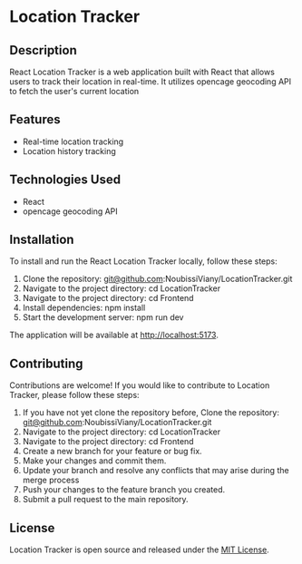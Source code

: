 # Location Tracker

## Description

React Location Tracker is a web application built with React that allows users to track their location in real-time. It utilizes opencage geocoding API to fetch the user's current location

## Features

- Real-time location tracking
- Location history tracking

## Technologies Used

- React
- opencage geocoding API

## Installation

To install and run the React Location Tracker locally, follow these steps:

1. Clone the repository: git@github.com:NoubissiViany/LocationTracker.git
2. Navigate to the project directory: cd LocationTracker
3. Navigate to the project directory: cd Frontend
4. Install dependencies: npm install
5. Start the development server: npm run dev

The application will be available at [http://localhost:5173](http://localhost:5173).

## Contributing

Contributions are welcome! If you would like to contribute to Location Tracker, please follow these steps:

1. If you have not yet clone the repository before, 
   Clone the repository: git@github.com:NoubissiViany/LocationTracker.git
2. Navigate to the project directory: cd LocationTracker
3. Navigate to the project directory: cd Frontend
4. Create a new branch for your feature or bug fix.
5. Make your changes and commit them.
6. Update your branch and resolve any conflicts that may arise during the merge process
7. Push your changes to the feature branch you created.
8. Submit a pull request to the main repository.

## License

Location Tracker is open source and released under the [MIT License](LICENSE).